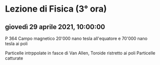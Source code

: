 # Lezione di Fisica (3° ora)

## giovedì 29 aprile 2021, 10:00:00
P 364
Campo magnetico 
20'000 nano tesla all'equatore
e 70'000 nano tesla ai poli

Particelle intrppolate in fasce di Van Allen, Toroide ristretto ai poli
Particelle catturate
<!--stackedit_data:
eyJoaXN0b3J5IjpbNjQxMzI0MTI5LDE0MDM3NDUzMDVdfQ==
-->